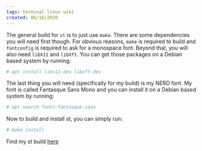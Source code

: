 ```yaml
---
tags: terminal linux wiki
created: 06/16/2020
---
```

The general build for `st` is to just use `make`. There are some dependencies you will need first though. For obvious reasons, `make` is required to build and `fontconfig` is required to ask for a monospace font. Beyond that, you will also need `libX11` and `libXft`. You can get those packages on a Debian based system by running:

```sh
# apt install libx11-dev libxft-dev
```

The last thing you will need (specifically for my build) is my NERD font. My font is called Fantasque Sans Mono and you can install it on a Debian based system by running:

```sh
# apt search fonts-fantasque-sans
```

Now to build and install st, you can simply run:

```sh
# make install
```

Find my st build [here](https://github.com/jsnal/st)
